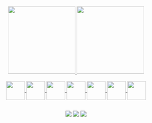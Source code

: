 
<div align="center">
  <a href="https://github.com/edergarbin">
  <img height="180em" src="https://github-readme-stats.vercel.app/api?username=edergarbin&show_icons=true&theme=dracula&include_all_commits=true&count_private=true"/>
  <img height="180em" src="https://github-readme-stats.vercel.app/api/top-langs/?username=edergarbin&layout=compact&langs_count=7&theme=dracula"/>
</div>
  
<div style="display: inline_block" align="center"><br>  
  <img align="center" width="50" src="https://cdn.jsdelivr.net/gh/devicons/devicon/icons/ruby/ruby-plain-wordmark.svg" />    
  <img align="center" width="50" src="https://cdn.jsdelivr.net/gh/devicons/devicon/icons/javascript/javascript-plain.svg">
  <img align="center" width="50" src="https://cdn.jsdelivr.net/gh/devicons/devicon/icons/typescript/typescript-plain.svg">
  <img align="center" width="50" src="https://cdn.jsdelivr.net/gh/devicons/devicon/icons/react/react-original.svg">
  <img align="center" width="50" src="https://cdn.jsdelivr.net/gh/devicons/devicon/icons/html5/html5-original.svg">
  <img align="center" width="50" src="https://cdn.jsdelivr.net/gh/devicons/devicon/icons/css3/css3-original.svg">
  <img align="center" width="50" src="https://cdn.jsdelivr.net/gh/devicons/devicon/icons/python/python-original.svg">
</div>
  
 ##
 
<div style="display: inline_block" align="center">
  <a href="https://instagram.com/edergarbin" target="_blank"><img src="https://img.shields.io/badge/-Instagram-%23E4405F?style=for-the-badge&logo=instagram&logoColor=white" target="_blank"></a>
  <a href = "mailto:eder.garbin@gmail.com"><img src="https://img.shields.io/badge/-Gmail-%23333?style=for-the-badge&logo=gmail&logoColor=white" target="_blank"></a>
  <a href="https://www.linkedin.com/in/edergarbin/" target="_blank"><img src="https://img.shields.io/badge/-LinkedIn-%230077B5?style=for-the-badge&logo=linkedin&logoColor=white" target="_blank"></a> 
 
</div>
